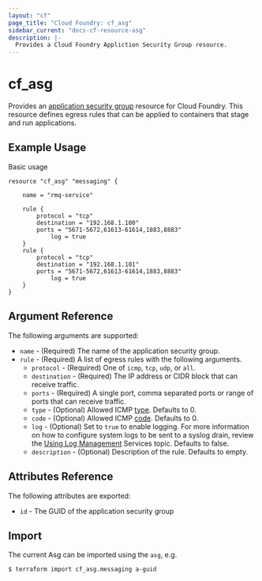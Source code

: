 ```yaml
---
layout: "cf"
page_title: "Cloud Foundry: cf_asg"
sidebar_current: "docs-cf-resource-asg"
description: |-
  Provides a Cloud Foundry Appliction Security Group resource.
---
```


# cf\_asg

Provides an [application security group](https://docs.cloudfoundry.org/adminguide/app-sec-groups.html) 
resource for Cloud Foundry. This resource defines egress rules that can be applied to containers that 
stage and run applications.

## Example Usage

Basic usage

```
resource "cf_asg" "messaging" {

	name = "rmq-service"
	
    rule {
        protocol = "tcp"
        destination = "192.168.1.100"
        ports = "5671-5672,61613-61614,1883,8883"
		    log = true
    }
    rule {
        protocol = "tcp"
        destination = "192.168.1.101"
        ports = "5671-5672,61613-61614,1883,8883"
		    log = true
    }
}
```

## Argument Reference

The following arguments are supported:

* `name` - (Required) The name of the application security group.
* `rule` - (Required) A list of egress rules with the following arguments.
  - `protocol` - (Required) One of `icmp`, `tcp`, `udp`, or `all`.
  - `destination` - (Required) The IP address or CIDR block that can receive traffic.
  - `ports` - (Required) A single port, comma separated ports or range of ports that can receive traffic.
  - `type` - (Optional) Allowed ICMP [type](https://www.iana.org/assignments/icmp-parameters/icmp-parameters.xhtml#icmp-parameters-types). Defaults to 0.
  - `code` - (Optional) Allowed ICMP [code](https://www.iana.org/assignments/icmp-parameters/icmp-parameters.xhtml#icmp-parameters-codes). Defaults to 0.
  - `log` - (Optional) Set to `true` to enable logging. For more information on how to configure system logs to be sent to a syslog drain, review the [Using Log Management](https://docs.pivotal.io/pivotalcf/devguide/services/log-management.html) Services topic. Defaults to false.
  - `description` - (Optional) Description of the rule. Defaults to empty.

## Attributes Reference

The following attributes are exported:

* `id` - The GUID of the application security group

## Import

The current Asg can be imported using the `asg`, e.g.

```
$ terraform import cf_asg.messaging a-guid
```

